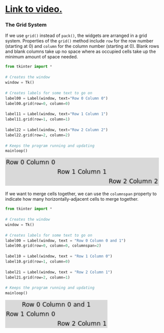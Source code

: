# [Link to video.](https://www.youtube.com/watch?v=MQvWrXPeatw&list=PLVD25niNi0BnsKwMvXId8jFMXxC1wUbko)

### The Grid System

If we use `grid()` instead of `pack()`, the widgets are arranged in a grid system. Properties of the `grid()` method include `row` for the row number (starting at 0) and `column` for the column number (starting at 0). Blank rows and blank columns take up no space where as occupied cells take up the minimum amount of space needed.

```python
from tkinter import *

# Creates the window 
window = Tk()

# Creates labels for some text to go on
label00 = Label(window, text="Row 0 Column 0")
label00.grid(row=0, column=0)

label11 = Label(window, text="Row 1 Column 1") 
label11.grid(row=1, column=1)

label22 = Label(window, text="Row 2 Column 2")
label22.grid(row=2, column=2)  

# Keeps the program running and updating
mainloop()
```

![](../Images/tk_grid_plain_.png)

If we want to merge cells together, we can use the `columnspan` property to indicate how many horizontally-adjacent cells to merge together.

```python
from tkinter import *

# Creates the window 
window = Tk()

# Creates labels for some text to go on
label00 = Label(window, text = "Row 0 Column 0 and 1")
label00.grid(row=0, column=0, columnspan=2)

label10 = Label(window, text = "Row 1 Column 0")
label10.grid(row=1, column=0)

label21 = Label(window, text = "Row 2 Column 1")
label21.grid(row=2, column=1)

# Keeps the program running and updating
mainloop()
```

![](../Images/tk_grid_col_span_.png)
